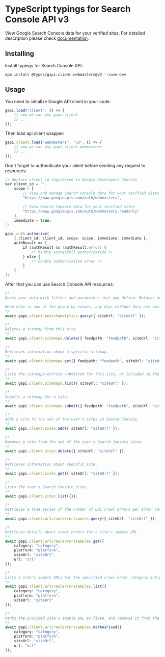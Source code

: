 # TypeScript typings for Search Console API v3

View Google Search Console data for your verified sites. For detailed
description please check
[documentation](https://developers.google.com/webmaster-tools/).

## Installing

Install typings for Search Console API:

```
npm install @types/gapi.client.webmasters@v3 --save-dev
```

## Usage

You need to initialize Google API client in your code:

```typescript
gapi.load("client", () => {
    // now we can use gapi.client
    // ...
});
```

Then load api client wrapper:

```typescript
gapi.client.load("webmasters", "v3", () => {
    // now we can use gapi.client.webmasters
    // ...
});
```

Don't forget to authenticate your client before sending any request to
resources:

```typescript
// declare client_id registered in Google Developers Console
var client_id = "",
    scope = [
        // View and manage Search Console data for your verified sites
        "https://www.googleapis.com/auth/webmasters",

        // View Search Console data for your verified sites
        "https://www.googleapis.com/auth/webmasters.readonly"
    ],
    immediate = true;
// ...

gapi.auth.authorize(
    { client_id: client_id, scope: scope, immediate: immediate },
    authResult => {
        if (authResult && !authResult.error) {
            /* handle succesfull authorization */
        } else {
            /* handle authorization error */
        }
    }
);
```

After that you can use Search Console API resources:

```typescript
/* 
Query your data with filters and parameters that you define. Returns zero or more rows grouped by the row keys that you define. You must define a date range of one or more days.

When date is one of the group by values, any days without data are omitted from the result list. If you need to know which days have data, issue a broad date range query grouped by date for any metric, and see which day rows are returned.  
*/
await gapi.client.searchanalytics.query({ siteUrl: "siteUrl" });

/* 
Deletes a sitemap from this site.  
*/
await gapi.client.sitemaps.delete({ feedpath: "feedpath", siteUrl: "siteUrl" });

/* 
Retrieves information about a specific sitemap.  
*/
await gapi.client.sitemaps.get({ feedpath: "feedpath", siteUrl: "siteUrl" });

/* 
Lists the sitemaps-entries submitted for this site, or included in the sitemap index file (if sitemapIndex is specified in the request).  
*/
await gapi.client.sitemaps.list({ siteUrl: "siteUrl" });

/* 
Submits a sitemap for a site.  
*/
await gapi.client.sitemaps.submit({ feedpath: "feedpath", siteUrl: "siteUrl" });

/* 
Adds a site to the set of the user's sites in Search Console.  
*/
await gapi.client.sites.add({ siteUrl: "siteUrl" });

/* 
Removes a site from the set of the user's Search Console sites.  
*/
await gapi.client.sites.delete({ siteUrl: "siteUrl" });

/* 
Retrieves information about specific site.  
*/
await gapi.client.sites.get({ siteUrl: "siteUrl" });

/* 
Lists the user's Search Console sites.  
*/
await gapi.client.sites.list({});

/* 
Retrieves a time series of the number of URL crawl errors per error category and platform.  
*/
await gapi.client.urlcrawlerrorscounts.query({ siteUrl: "siteUrl" });

/* 
Retrieves details about crawl errors for a site's sample URL.  
*/
await gapi.client.urlcrawlerrorssamples.get({
    category: "category",
    platform: "platform",
    siteUrl: "siteUrl",
    url: "url"
});

/* 
Lists a site's sample URLs for the specified crawl error category and platform.  
*/
await gapi.client.urlcrawlerrorssamples.list({
    category: "category",
    platform: "platform",
    siteUrl: "siteUrl"
});

/* 
Marks the provided site's sample URL as fixed, and removes it from the samples list.  
*/
await gapi.client.urlcrawlerrorssamples.markAsFixed({
    category: "category",
    platform: "platform",
    siteUrl: "siteUrl",
    url: "url"
});
```
